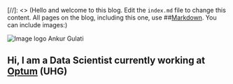 [//]: <> (Hello and welcome to this blog. Edit the `index.md` file to change this content. All pages on the blog, including this one, use ##[Markdown](https://guides.github.com/features/mastering-markdown/). You can include images:)

![Image logo](images/DP.jpeg=100x20) Ankur Gulati


## Hi, I am a Data Scientist currently working at [Optum](https://www.optum.com) (UHG)

